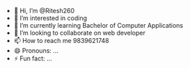 - 👋 Hi, I’m @Ritesh260
- 👀 I’m interested in coding
- 🌱 I’m currently learning Bachelor of Computer Applications
- 💞️ I’m looking to collaborate on web developer
- 📫 How to reach me 9839621748
- 😄 Pronouns: ...
- ⚡ Fun fact: ...

<!---
Ritesh260/Ritesh260 is a ✨ special ✨ repository because its `README.md` (this file) appears on your GitHub profile.
You can click the Preview link to take a look at your changes.
--->
